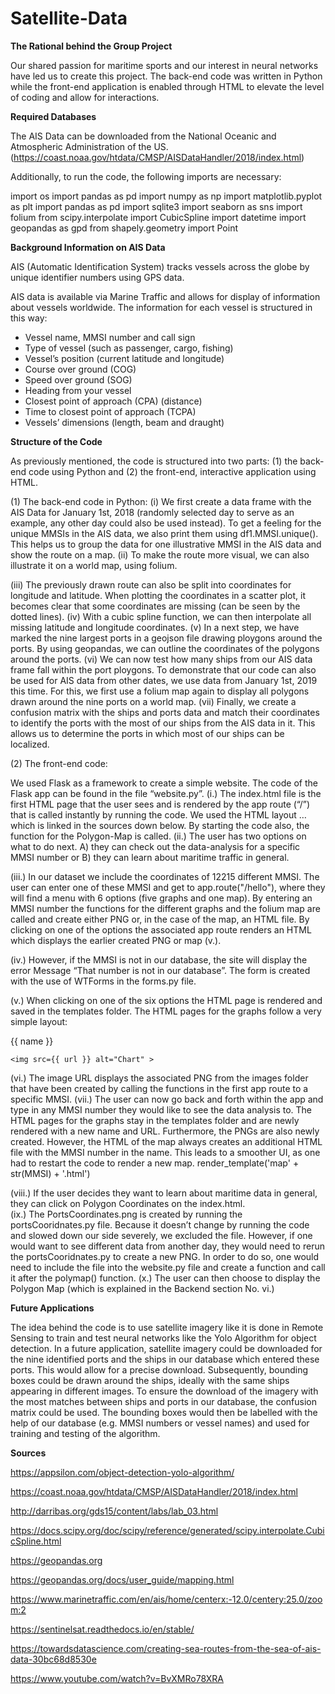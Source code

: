 # Satellite-Data
**The Rational behind the Group Project**

Our shared passion for maritime sports and our interest in neural networks have led us to create this project. The back-end code was written in Python while the front-end application is enabled through HTML to elevate the level of coding and allow for interactions.

**Required Databases**

The AIS Data can be downloaded from the National Oceanic and Atmospheric Administration of the US. (https://coast.noaa.gov/htdata/CMSP/AISDataHandler/2018/index.html)

Additionally, to run the code, the following imports are necessary:

import os
import pandas as pd
import numpy as np
import matplotlib.pyplot as plt
import pandas as pd
import sqlite3
import seaborn as sns
import folium
from scipy.interpolate import CubicSpline
import datetime
import geopandas as gpd
from shapely.geometry import Point

**Background Information on AIS Data**

AIS (Automatic Identification System) tracks vessels across the globe by unique identifier numbers using GPS data. 

AIS data is available via Marine Traffic and allows for display of information about vessels worldwide. The information for each vessel is structured in this way:

- Vessel name, MMSI number and call sign
- Type of vessel (such as passenger, cargo, fishing) 
- Vessel’s position (current latitude and longitude) 
- Course over ground (COG) 
- Speed over ground (SOG) 
- Heading from your vessel
- Closest point of approach (CPA) (distance) 
- Time to closest point of approach (TCPA) 
- Vessels’ dimensions (length, beam and draught)



















**Structure of the Code**

As previously mentioned, the code is structured into two parts: (1) the back-end code using Python and (2) the front-end, interactive application using HTML.

(1)	The back-end code in Python:
(i)	We first create a data frame with the AIS Data for January 1st, 2018 (randomly selected day to serve as an example, any other day could also be used instead). To get a feeling for  the unique MMSIs in the AIS data, we also print them using df1.MMSI.unique(). This helps us to group the data for one illustrative MMSI in the AIS data and show the route on a map. 
(ii)	To make the route more visual, we can also illustrate it on a world map, using folium.






(iii)	The previously drawn route can also be split into coordinates for longitude and latitude. When plotting the coordinates in a scatter plot, it becomes clear that some coordinates are missing (can be seen by the dotted lines).
(iv)	With a cubic spline function, we can then interpolate all missing latitude and longitude coordinates.
(v)	In a next step, we have marked the nine largest ports in a geojson file drawing ploygons around the ports. By using geopandas, we can outline the coordinates of the polygons around the ports.
(vi)	 We can now test how many ships from our AIS data frame fall within the port ploygons. To demonstrate that our code can also be used for AIS data from other dates, we use data from January 1st, 2019 this time. For this, we first use a folium map again to display all polygons drawn around the nine ports on a world map.
(vii)	Finally, we create a confusion matrix with the ships and ports data and match their coordinates to identify the ports with the most of our ships from the AIS data in it. This allows us to determine the ports in which most of our ships can be localized.

























(2)	The front-end code:

We used Flask as a framework to create a simple website. The code of the Flask app can be found in the file “website.py”. 
(i.)	The index.html file is the first HTML page that the user sees and is rendered by the app route (“/”) that is called instantly by running the code.  We used the HTML layout … which is linked in the sources down below. By starting the code also, the function for the Polygon-Map is called. 
(ii.)	The user has two options on what to do next. A) they can check out the data-analysis for a specific MMSI number or B) they can learn about maritime traffic in general. 

 
(iii.)	In our dataset we include the coordinates of 12215 different MMSI. The user can enter one of these MMSI and get to app.route("/hello"), where they will find a menu with 6 options (five graphs and one map). By entering an MMSI number the functions for the different graphs and the folium map are called and create either PNG or, in the case of the map, an HTML file. By clicking on one of the options the associated app route renders an HTML which displays the earlier created PNG or map (v.).

 
(iv.)	However, if the MMSI is not in our database, the site will display the error Message “That number is not in our database”. The form is created with the use of WTForms in the forms.py file. 
 
(v.)	When clicking on one of the six options the HTML page is rendered and saved in the templates folder. The HTML pages for the graphs follow a very simple layout:
<!DOCTYPE html>
<html lang="en">
<head>
    <meta charset="UTF-8">
    <meta http-equiv="X-UA-Compatible" content="IE=edge">
    <meta name="viewport" content="width=device-width, initial-scale=1.0">
    <title>Document</title>
</head>
<body>
    <p>{{ name }}</p>

    <img src={{ url }} alt="Chart" > 
</body>
</html>

(vi.)	The image URL displays the associated PNG from the images folder that have been created by calling the functions in the first app route to a specific MMSI. 
(vii.)	The user can now go back and forth within the app and type in any MMSI number they would like to see the data analysis to. The HTML pages for the graphs stay in the templates folder and are newly rendered with a new name and URL. Furthermore, the PNGs are also newly created. However, the HTML of the map always creates an additional HTML file with the MMSI number in the name. This leads to a smoother UI, as one had to restart the code to render a new map.
render_template('map' + str(MMSI) + '.html')

(viii.)	If the user decides they want to learn about maritime data in general, they can click on Polygon Coordinates on the index.html.  
(ix.)	The PortsCoordinates.png is created by running the portsCooridnates.py file. Because it doesn’t change by running the code and slowed down our side severely,  we excluded the file. However, if one would want to see different data from another day, they would need to rerun the portsCooridnates.py to create a new PNG. In order to do so, one would need to include the file into the website.py file and create a function and call it after the polymap() function.
(x.)	The user can then choose to display the Polygon Map (which is explained in the Backend section No. vi.)





**Future Applications**

The idea behind the code is to use satellite imagery like it is done in Remote Sensing to train and test neural networks like the Yolo Algorithm for object detection. In a future application, satellite imagery could be downloaded for the nine identified ports and the ships in our database which entered these ports. This would allow for a precise download. Subsequently, bounding boxes could be drawn around the ships, ideally with the same ships appearing in different images. To ensure the download of the imagery with the most matches between ships and ports in our database, the confusion matrix could be used. The bounding boxes would then be labelled with the help of our database (e.g. MMSI numbers or vessel names) and used for training and testing of the algorithm. 


**Sources**

https://appsilon.com/object-detection-yolo-algorithm/

https://coast.noaa.gov/htdata/CMSP/AISDataHandler/2018/index.html

http://darribas.org/gds15/content/labs/lab_03.html

https://docs.scipy.org/doc/scipy/reference/generated/scipy.interpolate.CubicSpline.html

https://geopandas.org

https://geopandas.org/docs/user_guide/mapping.html

https://www.marinetraffic.com/en/ais/home/centerx:-12.0/centery:25.0/zoom:2

https://sentinelsat.readthedocs.io/en/stable/

https://towardsdatascience.com/creating-sea-routes-from-the-sea-of-ais-data-30bc68d8530e

https://www.youtube.com/watch?v=BvXMRo78XRA


